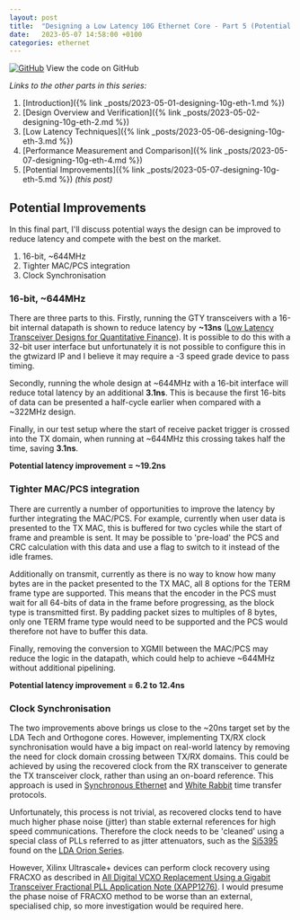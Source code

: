 ```yaml
---
layout: post
title:  "Designing a Low Latency 10G Ethernet Core - Part 5 (Potential Improvements)"
date:   2023-05-07 14:58:00 +0100
categories: ethernet
---
```


[![GitHub](https://img.shields.io/badge/github-%23121011.svg?style=for-the-badge&logo=github&logoColor=white)](https://github.com/ttchisholm/10g-low-latency-ethernet) View the code on GitHub 

*Links to the other parts in this series:*
1. [Introduction]({% link _posts/2023-05-01-designing-10g-eth-1.md %}) 
2. [Design Overview and Verification]({% link _posts/2023-05-02-designing-10g-eth-2.md %}) 
3. [Low Latency Techniques]({% link _posts/2023-05-06-designing-10g-eth-3.md %}) 
4. [Performance Measurement and Comparison]({% link _posts/2023-05-07-designing-10g-eth-4.md %})
5. [Potential Improvements]({% link _posts/2023-05-07-designing-10g-eth-5.md %}) *(this post)*

## Potential Improvements

In this final part, I'll discuss potential ways the design can be improved to reduce latency and compete with the best on the market.

1. 16-bit, ~644MHz
2. Tighter MAC/PCS integration
4. Clock Synchronisation

### 16-bit, ~644MHz

There are three parts to this. Firstly, running the GTY transceivers with a 16-bit internal datapath is shown to reduce latency by **~13ns** ([Low Latency Transceiver Designs for Quantitative Finance](https://www.xilinx.com/developer/articles/low-latency-transceiver-designs-for-fintech.html)). It is possible to do this with a 32-bit user interface but unfortunately it is not possible to configure this in the gtwizard IP and I believe it may require a -3 speed grade device to pass timing. 

Secondly, running the whole design at ~644MHz with a 16-bit interface will reduce total latency by an additional **3.1ns**. This is because the first 16-bits of data can be presented a half-cycle earlier when compared with a ~322MHz design.

Finally, in our test setup where the start of receive packet trigger is crossed into the TX domain, when running at ~644MHz this crossing takes half the time, saving **3.1ns**.

**Potential latency improvement = ~19.2ns**

### Tighter MAC/PCS integration

There are currently a number of opportunities to improve the latency by further integrating the MAC/PCS. For example, currently when user data is presented to the TX MAC, this is buffered for two cycles while the start of frame and preamble is sent. It may be possible to 'pre-load' the PCS and CRC calculation with this data and use a flag to switch to it instead of the idle frames.

Additionally on transmit, currently as there is no way to know how many bytes are in the packet presented to the TX MAC, all 8 options for the TERM frame type are supported. This means that the encoder in the PCS must wait for all 64-bits of data in the frame before progressing, as the block type is transmitted first. By padding packet sizes to multiples of 8 bytes, only one TERM frame type would need to be supported and the PCS would therefore not have to buffer this data.

Finally, removing the conversion to XGMII between the MAC/PCS may reduce the logic in the datapath, which could help to achieve ~644MHz without additional pipelining.

**Potential latency improvement = 6.2 to 12.4ns**

### Clock Synchronisation

The two improvements above brings us close to the ~20ns target set by the LDA Tech and Orthogone cores. However, implementing TX/RX clock synchronisation would have a big impact on real-world latency by removing the need for clock domain crossing between TX/RX domains. This could be achieved by using the recovered clock from the RX transceiver to generate the TX transceiver clock, rather than using an on-board reference. This approach is used in [Synchronous Ethernet](https://en.wikipedia.org/wiki/Synchronous_Ethernet) and [White Rabbit](https://en.wikipedia.org/wiki/White_Rabbit_Project) time transfer protocols. 

Unfortunately, this process is not trivial, as recovered clocks tend to have much higher phase noise (jitter) than stable external references for high speed communications. Therefore the clock needs to be 'cleaned' using a special class of PLLs referred to as jitter attenuators, such as the [Si5395](https://www.skyworksinc.com/-/media/Skyworks/SL/documents/public/data-sheets/si5395-94-92-a-datasheet.pdf) found on the [LDA Orion Series](https://ldatech.com/Boards/LDA_Orion).

However, Xilinx Ultrascale+ devices can perform clock recovery using FRACXO as described in [All Digital VCXO Replacement Using a Gigabit Transceiver Fractional PLL Application Note (XAPP1276)](https://docs.xilinx.com/v/u/en-US/xapp1276-vcxo). I would presume the phase noise of FRACXO method to be worse than an external, specialised chip, so more investigation would be required here.

